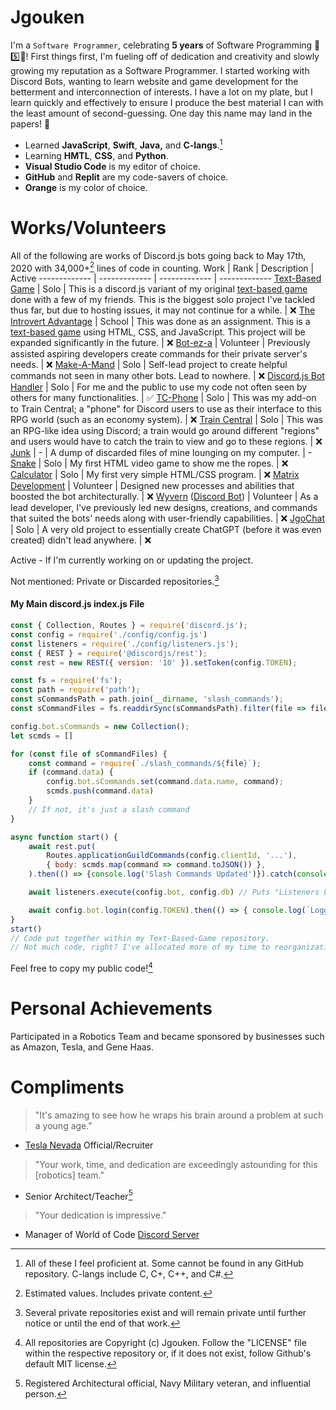 # Jgouken
I'm a `Software Programmer`, celebrating **5 years** of Software Programming 🎉5️⃣🎉!
First things first, I'm fueling off of dedication and creativity and slowly growing my reputation as a Software Programmer. I started working with Discord Bots, wanting to learn website and game development for the betterment and interconnection of interests. I have a lot on my plate, but I learn quickly and effectively to ensure I produce the best material I can with the least amount of second-guessing. One day this name may land in the papers! 📰

- Learned **JavaScript**, **Swift**, **Java,** and **C-langs**.[^4]
- Learning **HMTL**, **CSS**, and **Python**.
- **Visual Studio Code** is my editor of choice.
- **GitHub** and **Replit** are my code-savers of choice.
- **Orange** is my color of choice.

# Works/Volunteers
All of the following are works of Discord.js bots going back to May 17th, 2020 with 34,000+[^1] lines of code in counting.
Work  | Rank | Description | Active
------------- | ------------- | ------------- | -------------
[Text-Based Game](https://github.com/jgouken/text-based-game) | Solo | This is a discord.js variant of my original [text-based game](https://github.com/jgouken/the-introvert-advantage) done with a few of my friends. This is the biggest solo project I've tackled thus far, but due to hosting issues, it may not continue for a while. | ❌
[The Introvert Advantage](https://github.com/jgouken/the-introvert-advantage) | School | This was done as an assignment. This is a [text-based game](https://the-introvert-advantage.jgouken.repl.co/) using HTML, CSS, and JavaScript. This project will be expanded significantly in the future. | ❌
[Bot-ez-a](https://github.com/Jgouken/BOT-ez-a) | Volunteer | Previously assisted aspiring developers create commands for their private server's needs. | ❌
[Make-A-Mand](https://github.com/Jgouken/MakeAMand) | Solo | Self-lead project to create helpful commands not seen in many other bots. Lead to nowhere. | ❌
[Discord.js Bot Handler](https://github.com/Jgouken/Discord.js-Basic-Bot-Handler) | Solo | For me and the public to use my code not often seen by others for many functionalities. | ✅
[TC-Phone](https://github.com/Jgouken/TC-Phone) | Solo | This was my add-on to Train Central; a "phone" for Discord users to use as their interface to this RPG world (such as an economy system). | ❌
[Train Central](https://github.com/Jgouken/Train-Central) | Solo | This was an RPG-like idea using Discord; a train would go around different "regions" and users would have to catch the train to view and go to these regions. | ❌
[Junk](https://github.com/Jgouken/Junk) | - | A dump of discarded files of mine lounging on my computer. | -
[Snake](https://github.com/Jgouken/snake) | Solo | My first HTML video game to show me the ropes. | ❌
[Calculator](https://github.com/Jgouken/calculator) | Solo | My first very simple HTML/CSS program. | ❌
[Matrix Development](https://github.com/MatrixDevelopment-GH) | Volunteer | Designed new processes and abilities that boosted the bot architecturally. | ❌
[Wyvern](https://wyvern.host/) ([Discord Bot](https://discordbotlist.com/bots/wyvern)) | Volunteer | As a lead developer, I've previously led new designs, creations, and commands that suited the bots' needs along with user-friendly capabilities. | ❌
[JgoChat](https://github.com/Jgouken/JgoChat) | Solo | A very old project to essentially create ChatGPT (before it was even created) didn't lead anywhere. | ❌

Active - If I'm currently working on or updating the project.

Not mentioned: Private or Discarded repositories.[^2]

#### My Main discord.js index.js File

```javascript
const { Collection, Routes } = require('discord.js');
const config = require('./config/config.js')
const listeners = require('./config/listeners.js');
const { REST } = require('@discordjs/rest');
const rest = new REST({ version: '10' }).setToken(config.TOKEN);

const fs = require('fs');
const path = require('path');
const sCommandsPath = path.join(__dirname, 'slash_commands');
const sCommandFiles = fs.readdirSync(sCommandsPath).filter(file => file.endsWith('.js'));

config.bot.sCommands = new Collection();
let scmds = []

for (const file of sCommandFiles) {
	const command = require(`./slash_commands/${file}`);
	if (command.data) {
		config.bot.sCommands.set(command.data.name, command);
		scmds.push(command.data)
	}
	// If not, it's just a slash command
}

async function start() {
	await rest.put(
		Routes.applicationGuildCommands(config.clientId, '...'),
		{ body: scmds.map(command => command.toJSON()) },
	).then(() => {console.log('Slash Commands Updated')}).catch(console.error);

	await listeners.execute(config.bot, config.db) // Puts "Listeners Executed" in the console

	await config.bot.login(config.TOKEN).then(() => { console.log(`Logged In`) })
}
start()
// Code put together within my Text-Based-Game repository.
// Not much code, right? I've allocated more of my time to reorganization, just so that I know exactly where what happens.
```
Feel free to copy my public code![^3]

# Personal Achievements
Participated in a Robotics Team and became sponsored by businesses such as Amazon, Tesla, and Gene Haas.

# Compliments

> "It's amazing to see how he wraps his brain around a problem at such a young age."
- [Tesla Nevada](https://www.tesla.com/gigafactory) Official/Recruiter
> "Your work, time, and dedication are exceedingly astounding for this [robotics] team."
- Senior Architect/Teacher[^5]
> "Your dedication is impressive."
- Manager of World of Code [Discord Server](http://discord.gg/program)

[^1]: Estimated values. Includes private content.
[^2]: Several private repositories exist and will remain private until further notice or until the end of that work.
[^3]: All repositories are Copyright (c) Jgouken. Follow the "LICENSE" file within the respective repository or, if it does not exist, follow Github's default MIT license.
[^4]: All of these I feel proficient at. Some cannot be found in any GitHub repository. C-langs include C, C+, C++, and C#.
[^5]: Registered Architectural official, Navy Military veteran, and influential person.
